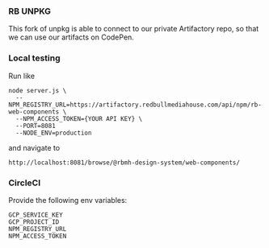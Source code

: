 ### RB UNPKG
This fork of unpkg is able to connect to our private Artifactory repo, so that we can use our artifacts on CodePen.

### Local testing
Run like 
```
node server.js \
  --NPM_REGISTRY_URL=https://artifactory.redbullmediahouse.com/api/npm/rb-web-components \
  --NPM_ACCESS_TOKEN={YOUR API KEY} \
  --PORT=8081
  --NODE_ENV=production
```
and navigate to 
```
http://localhost:8081/browse/@rbmh-design-system/web-components/
```

### CircleCI 
Provide the following env variables:
```
GCP_SERVICE_KEY
GCP_PROJECT_ID
NPM_REGISTRY_URL
NPM_ACCESS_TOKEN
```